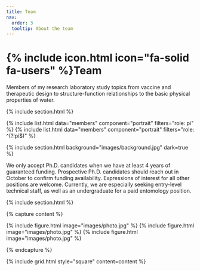 ```yaml
---
title: Team
nav:
  order: 3
  tooltip: About the team
---
```


# {% include icon.html icon="fa-solid fa-users" %}Team

Members of my research laboratory study topics from vaccine and therapeutic design to structure-function relationships to the basic physical properties of water.

{% include section.html %}

{% include list.html data="members" component="portrait" filters="role: pi" %}
{% include list.html data="members" component="portrait" filters="role: ^(?!pi$)" %}

{% include section.html background="images/background.jpg" dark=true %}

We only accept Ph.D. candidates when we have at least 4 years of guaranteed funding. Prospective Ph.D. candidates should reach out in October to confirm funding availability. Expressions of interest for all other positions are welcome. Currently, we are especially seeking entry-level technical staff, as well as an undergraduate for a paid entomology position.

{% include section.html %}

{% capture content %}

{% include figure.html image="images/photo.jpg" %}
{% include figure.html image="images/photo.jpg" %}
{% include figure.html image="images/photo.jpg" %}

{% endcapture %}

{% include grid.html style="square" content=content %}
